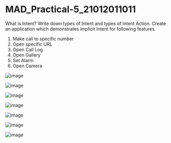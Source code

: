 # MAD_Practical-5_21012011011
What is Intent? Write down types of Intent and types of Intent Action. Create an application which demonstrates implicit Intent for following features. 
1. Make call to specific number
2. Open specific URL
3. Open Call Log
4. Open Gallery
5. Set Alarm
6. Open Camera



![image](https://github.com/Diya-Chauhan/MAD_Practical-5_21012011011/assets/98373841/f99cfa3e-5f09-4ed4-8394-b3d11c9e5191)


![image](https://github.com/Diya-Chauhan/MAD_Practical-5_21012011011/assets/98373841/4df713a7-97a6-48b0-8805-10ccab307b9a)

![image](https://github.com/Diya-Chauhan/MAD_Practical-5_21012011011/assets/98373841/768e2b60-a375-408a-b58a-7ee3bd1dc389)

![image](https://github.com/Diya-Chauhan/MAD_Practical-5_21012011011/assets/98373841/806d5b35-eae8-4ae7-b00d-be72a84abb14)



![image](https://github.com/Diya-Chauhan/MAD_Practical-5_21012011011/assets/98373841/f8e9fb37-67cf-4326-850c-98c26f9012c5)

![image](https://github.com/Diya-Chauhan/MAD_Practical-5_21012011011/assets/98373841/9b30127c-5572-455b-8526-00df8cd4809d)

![image](https://github.com/Diya-Chauhan/MAD_Practical-5_21012011011/assets/98373841/2102406d-6ac1-4c2e-aca0-72a86c59ac34)
   
